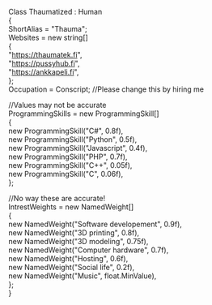 Class Thaumatized : Human  
{  
  ShortAlias = "Thauma";  
  Websites = new string[]  
  {  
    "https://thaumatek.fi",  
    "https://pussyhub.fi",  
    "https://ankkapeli.fi",  
  };  
  Occupation = Conscript;  //Please change this by hiring me
  
  //Values may not be accurate  
  ProgrammingSkills = new ProgrammingSkill[]  
  {  
    new ProgrammingSkill("C#", 0.8f),  
    new ProgrammingSkill("Python", 0.5f),  
    new ProgrammingSkill("Javascript", 0.4f),   
    new ProgrammingSkill("PHP", 0.7f),  
    new ProgrammingSkill("C++", 0.05f),  
    new ProgrammingSkill("C", 0.06f),  
  };  
  
  //No way these are accurate!  
  IntrestWeights = new NamedWeight[]  
  {  
    new NamedWeight("Software developement", 0.9f),  
    new NamedWeight("3D printing", 0.8f),  
    new NamedWeight("3D modeling", 0.75f),  
    new NamedWeight("Computer hardware", 0.7f),  
    new NamedWeight("Hosting", 0.6f),  
    new NamedWeight("Social life", 0.2f),  
    new NamedWeight("Music", float.MinValue),  
  };  
}  
